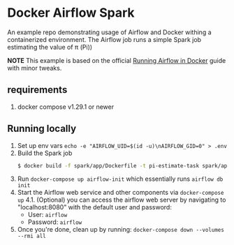 # Docker Airflow Spark
An example repo demonstrating usage of Airflow and Docker withing a containerized environment. The Airflow job runs a simple Spark job estimating the value of π (Pi))

**NOTE** This example is based on the official [Running Airflow in Docker](https://airflow.apache.org/docs/apache-airflow/stable/howto/docker-compose/index.html#running-airflow-in-docker) guide with minor tweaks.
## requirements

 1. docker compose v1.29.1 or newer


## Running locally

1. Set up env vars `echo -e "AIRFLOW_UID=$(id -u)\nAIRFLOW_GID=0" > .env`
2. Build the Spark job
   ```bash
   $ docker build -f spark/app/Dockerfile -t pi-estimate-task spark/app
   ```
3. Run `docker-compose up airflow-init` which essentially runs `airflow db init`
4. Start the Airflow web service and other components via `docker-compose up`
   4.1. (Optional) you can access the airflow web server by navigating to "localhost:8080" with the default user and password:
      - User: `airflow`
      - Password: `airflow`
6. Once you're done, clean up by running: `docker-compose down --volumes --rmi all`
